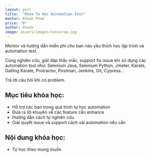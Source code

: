 ```yaml
---
layout: post
title:  "Khóa Tự Học Automation Test"
mentor: Khanh Pham
price: "0"
author: khanh
image: assets/images/seniorqa.jpg
---
```

Mentor và hướng dẫn miễn phí cho bạn nào yêu thích học lập trình và automation test. 

Cùng nghiên cứu, giải đáp thắc mắc, support fix issue khi sử dụng các automation tool như: Selenium Java, Selenium Python, Jmeter, Karate, Gatling Karate, Protractor, Postman, Jenkins, Git, Cypress...

Trả lời câu hỏi khi có problem.

## Mục tiêu khóa học:
+ Hỗ trợ các bạn trong quá trình tự học automation
+ Đưa ra lời khuyên về các feature cần enhance
+ Hướng dẫn cách tự nghiên cứu
+ Giải quyết issue và support cách xài automation nếu cần

## Nội dung khóa học:
+ Tự học theo mong muốn